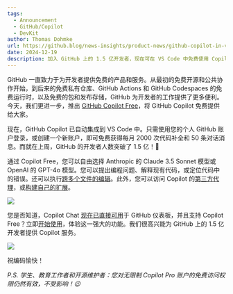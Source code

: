```yaml
---
tags:
  - Announcement
  - GitHub/Copilot
  - DevKit
author: Thomas Dohmke
url: https://github.blog/news-insights/product-news/github-copilot-in-vscode-free/
date: 2024-12-19
description: 加入 GitHub 上的 1.5 亿开发者，现在可在 VS Code 中免费使用 Copilot！
---
```


GitHub 一直致力于为开发者提供免费的产品和服务。从最初的免费开源和公共协作开始，到后来的免费私有仓库、GitHub Actions 和 GitHub Codespaces 的免费运行时，以及免费的包和发布存储，GitHub 为开发者的工作提供了更多便利。今天，我们更进一步，推出 [GitHub Copilot Free](https://github.com/features/copilot?utm_source=topcopilotfree&utm_medium=blog&utm_campaign=launch)，将 GitHub Copilot 免费提供给大家。

现在，GitHub Copilot 已自动集成到 VS Code 中。只需使用您的个人 GitHub 账户登录，或创建一个新账户，即可免费获得每月 2000 次代码补全和 50 条对话消息。而就在上周，GitHub 的开发者人数突破了 1.5 亿！🎉

通过 Copilot Free，您可以自由选择 Anthropic 的 Claude 3.5 Sonnet 模型或 OpenAI 的 GPT-4o 模型。您可以提出编程问题、解释现有代码，或定位代码中的错误。还可以执行[跨多个文件的编辑](https://code.visualstudio.com/docs/copilot/copilot-edits)。此外，您可以访问 Copilot 的[第三方代理](https://github.com/marketplace?type=apps&copilot_app=true)，或[构建自己的扩展](https://docs.github.com/copilot/building-copilot-extensions/about-building-copilot-extensions)。

![](https://www.youtube.com/watch?v=pGV_T6g1hcU)

您是否知道，Copilot Chat [现在已直接可用](https://github.blog/changelog/2024-12-05-github-copilot-is-now-available-on-your-github-dashboard-in-public-preview/)于 GitHub 仪表板，并且支持 Copilot Free？立即[开始使用](https://github.com/features/copilot?utm_source=copilotfree&utm_medium=blog&utm_campaign=launch)，体验这一强大的功能。我们很高兴能为 GitHub 上的 1.5 亿开发者提供 Copilot 服务。

![](https://www.youtube.com/watch?v=dMbOh114Vd4)

祝编码愉快！

*P.S. 学生、教育工作者和开源维护者：您对无限制 Copilot Pro 账户的免费访问权限仍然有效，不受影响！😉*

